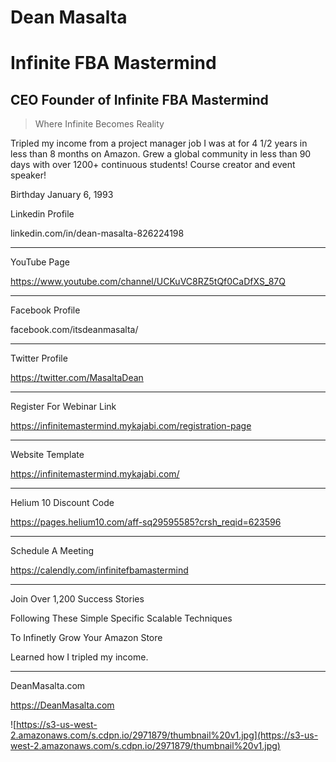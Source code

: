 # Dean Masalta 

# Infinite FBA Mastermind

## CEO Founder of Infinite FBA Mastermind

> Where Infinite Becomes Reality 

Tripled my income from a project manager job I was at for 4 1/2 years in less than 8 months on Amazon. Grew a global community in less than 90 days with over 1200+ continuous students! Course creator and event speaker! 



Birthday
January 6, 1993


Linkedin Profile



linkedin.com/in/dean-masalta-826224198

---

YouTube Page

https://www.youtube.com/channel/UCKuVC8RZ5tQf0CaDfXS_87Q

---

Facebook Profile

facebook.com/itsdeanmasalta/

---

Twitter Profile


https://twitter.com/MasaltaDean


---

Register For Webinar Link


https://infinitemastermind.mykajabi.com/registration-page


---

Website Template

https://infinitemastermind.mykajabi.com/


---

Helium 10 Discount Code

https://pages.helium10.com/aff-sq29595585?crsh_reqid=623596


---

Schedule A Meeting

https://calendly.com/infinitefbamastermind


---




Join Over 1,200
Success Stories

Following These
Simple
Specific
Scalable
Techniques

To Infinetly Grow Your Amazon Store

Learned how I tripled my income.


---


DeanMasalta.com

https://DeanMasalta.com


![https://s3-us-west-2.amazonaws.com/s.cdpn.io/2971879/thumbnail%20v1.jpg](https://s3-us-west-2.amazonaws.com/s.cdpn.io/2971879/thumbnail%20v1.jpg)
